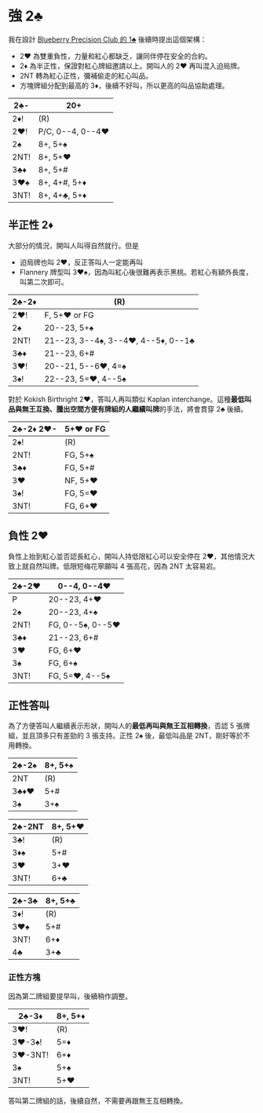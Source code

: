 # 強 2♣

我在設計 [Blueberry Precision Club 的 1♣](https://jdh8.github.io/bridge-systems/Blue/1C.html)
後續時提出這個架構：

- 2♥ 為雙重負性，力量和紅心都缺乏，讓同伴停在安全的合約。
- 2♦ 為半正性，保證對紅心牌組邀請以上。開叫人的 2♥ 再叫混入迫局牌。
- 2NT 轉為紅心正性，彌補偷走的紅心叫品。
- 方塊牌組分配到最高的 3♦，後續不好叫，所以更高的叫品協助處理。

| 2♣-  | 20+ |
|------|-----|
| 2♦!  | (R)
| 2♥!  | P/C, 0--4, 0--4♥
| 2♠   | 8+, 5+♠
| 2NT! | 8+, 5+♥
| 3♣♦  | 8+, 5+#
| 3♥♠  | 8+, 4+#, 5+♦
| 3NT! | 8+, 4+♣, 5+♦

## 半正性 2♦

大部分的情況，開叫人叫得自然就行。但是

- 迫局牌也叫 2♥，反正答叫人一定能再叫
- Flannery 牌型叫 3♥♠，因為叫紅心後很難再表示黑桃。若紅心有額外長度，叫第二次即可。

| 2♣-2♦ | (R) |
|-------|-----|
| 2♥!   | F, 5+♥ or FG
| 2♠    | 20--23, 5+♠
| 2NT!  | 21--23, 3--4♠, 3--4♥, 4--5♦, 0--1♣
| 3♣♦   | 21--23, 6+#
| 3♥!   | 20--21, 5--6♥, 4=♠
| 3♠!   | 22--23, 5=♥, 4--5♠

對於 Kokish Birthright 2♥，答叫人再叫類似 Kaplan
interchange。這種**最低叫品與無王互換、騰出空間方便有牌組的人繼續叫牌**的手法，將會貫穿
2♣ 後續。

| 2♣-2♦ 2♥- | 5+♥ or FG |
|-----------|-----------|
| 2♠!       | (R)
| 2NT!      | FG, 5+♠
| 3♣♦       | FG, 5+#
| 3♥        | NF, 5+♥
| 3♠!       | FG, 5=♥
| 3NT!      | FG, 6+♥

## 負性 2♥

負性上抬到紅心並否認長紅心，開叫人持低限紅心可以安全停在 2♥，其他情況大致上就自然叫牌。低限短梅花寧願叫 4 張高花，因為 2NT 太容易宕。

| 2♣-2♥ | 0--4, 0--4♥ |
|-------|-------------|
| P     | 20--23, 4+♥
| 2♠    | 20--23, 4+♠
| 2NT!  | FG, 0--5♠, 0--5♥
| 3♣♦   | 21--23, 6+#
| 3♥    | FG, 6+♥
| 3♠    | FG, 6+♠
| 3NT!  | FG, 5=♥, 4--5♠

## 正性答叫

為了方便答叫人繼續表示形狀，開叫人的**最低再叫與無王互相轉換**，否認 5 張牌組，並且頂多只有差勁的
3 張支持。正性 2♠ 後，最低叫品是 2NT，剛好等於不用轉換。

| 2♣-2♠ | 8+, 5+♠ |
|-------|---------|
| 2NT   | (R)
| 3♣♦♥  | 5+#
| 3♠    | 3+♠

| 2♣-2NT | 8+, 5+♥ |
|--------|---------|
| 3♣!    | (R)
| 3♦♠    | 5+#
| 3♥     | 3+♥
| 3NT!   | 6+♣

| 2♣-3♣ | 8+, 5+♣ |
|-------|---------|
| 3♦!   | (R)
| 3♥♠   | 5+#
| 3NT!  | 6+♦
| 4♣    | 3+♣

### 正性方塊

因為第二牌組要提早叫，後續稍作調整。

| 2♣-3♦   | 8+, 5+♦ |
|---------|---------|
| 3♥!     | (R)
| 3♥-3♠!  | 5=♦
| 3♥-3NT! | 6+♦
| 3♠      | 5+♠
| 3NT!    | 5+♥

答叫第二牌組的話，後續自然，不需要再跟無王互相轉換。
